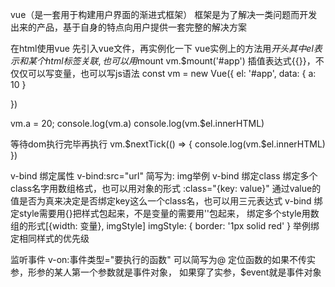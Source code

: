 vue（是一套用于构建用户界面的渐进式框架）
框架是为了解决一类问题而开发出来的产品，基于自身的特点向用户提供一套完整的解决方案

在html使用vue
先引入vue文件，再实例化一下
vue实例上的方法用$开头
其中el表示和某个html标签关联,也可以用$mount vm.$mount('#app')
插值表达式{{}}，不仅仅可以写变量，也可以写js语法
const vm = new Vue({
    el: '#app',
    data: {
        a: 10
    }
    
})

vm.a = 20;
console.log(vm.a)
console.log(vm.$el.innerHTML)

等待dom执行完毕再执行
vm.$nextTick(() => {
    console.log(vm.$el.innerHTML)
})

v-bind 绑定属性 v-bind:src="url" 简写为:  img举例
v-bind 绑定class 绑定多个class名字用数组格式，也可以用对象的形式 :class="{key: value}" 通过value的值是否为真来决定是否绑定key这么一个class名，也可以用三元表达式
v-bind 绑定style需要用{}把样式包起来，不是变量的需要用''包起来， 绑定多个style用数组的形式[{width: 变量}, imgStyle]
imgStyle: {
    border: '1px solid red'
}
举例绑定相同样式的优先级

监听事件
v-on:事件类型="要执行的函数" 可以简写为@
定位函数的如果不传实参，形参的某人第一个参数就是事件对象， 如果穿了实参，$event就是事件对象